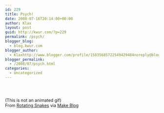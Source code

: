 ```yaml
---
id: 229
title: Psych!
date: 2008-07-16T20:14:00+00:00
author: Klax
layout: post
guid: http://kwur.com/?p=229
permalink: /psych/
blogger_blog:
  - blog.kwur.com
blogger_author:
  - Klaxhttp://www.blogger.com/profile/15835685722549429484noreply@blogger.com
blogger_permalink:
  - /2008/07/psych.html
categories:
  - Uncategorized
---
```

<div class="pf-content">
  <p>
    <a onblur="try {parent.deselectBloggerImageGracefully();} catch(e) {}" href="http://www.kwur.com/blog/uploaded_images/rotsnakesstrong-714646.gif"><img style="margin: 0px auto 10px; display: block; text-align: center; cursor: pointer;" src="http://www.kwur.com/blog/uploaded_images/rotsnakesstrong-714599.gif" alt="" border="0" /></a><br /><span style="text-decoration: underline;"><br /></span>(This is not an animated gif)<br />From <a href="http://www.psy.ritsumei.ac.jp/%7Eakitaoka/rotsnakee.html">Rotating Snakes</a> via <a href="http://blog.makezine.com/archive/2008/07/peripheral_drift_rotating.html">Make Blog</a>
  </p>
</div>